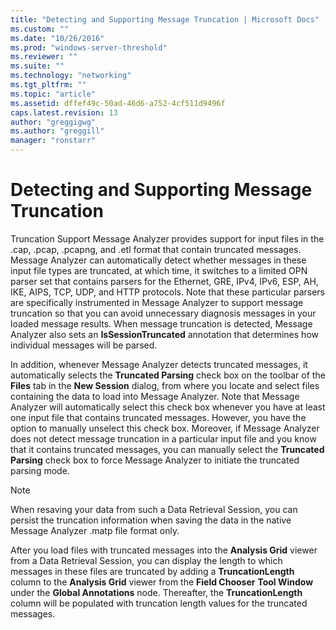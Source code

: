 ```yaml
---
title: "Detecting and Supporting Message Truncation | Microsoft Docs"
ms.custom: ""
ms.date: "10/26/2016"
ms.prod: "windows-server-threshold"
ms.reviewer: ""
ms.suite: ""
ms.technology: "networking"
ms.tgt_pltfrm: ""
ms.topic: "article"
ms.assetid: dffef49c-50ad-46d6-a752-4cf511d9496f
caps.latest.revision: 13
author: "greggigwg"
ms.author: "greggill"
manager: "ronstarr"
---
```

# Detecting and Supporting Message Truncation
Truncation Support  Message Analyzer provides support for input files in the .cap, .pcap, .pcapng, and .etl format that contain truncated messages. Message Analyzer can automatically detect whether messages in these input file types are truncated, at which time, it switches to a limited OPN parser set that contains parsers for the Ethernet, GRE, IPv4, IPv6, ESP, AH, IKE, AIPS, TCP, UDP, and HTTP protocols. Note that these particular parsers are specifically instrumented in Message Analyzer to support message truncation so that you can avoid unnecessary diagnosis messages in your loaded message results. When message truncation is detected, Message Analyzer also sets an **IsSessionTruncated** annotation that determines how individual messages will be parsed.  
  
 In addition, whenever Message Analyzer detects truncated messages, it automatically selects the **Truncated Parsing** check box on the toolbar of the **Files** tab in the **New Session** dialog, from where you locate and select files containing the data to load into Message Analyzer. Note that Message Analyzer will automatically select this check box whenever you have at least one input file that contains truncated messages. However, you have the option to manually unselect this check box. Moreover, if Message Analyzer does not detect message truncation in a particular input file and you know that it contains truncated messages, you can manually select the **Truncated Parsing** check box to force Message Analyzer to initiate the truncated parsing mode.  
  
> [!NOTE]
>  When resaving your data from such a Data Retrieval Session, you can persist the truncation information when saving the data in the native Message Analyzer .matp file format only.  
  
 After you load files with truncated messages into the **Analysis Grid** viewer from a Data Retrieval Session, you can display the length to which messages in these files are truncated by adding a **TruncationLength** column to the **Analysis Grid** viewer from the **Field Chooser** **Tool Window** under the **Global Annotations** node. Thereafter, the **TruncationLength** column will be populated with truncation length values for the truncated messages.